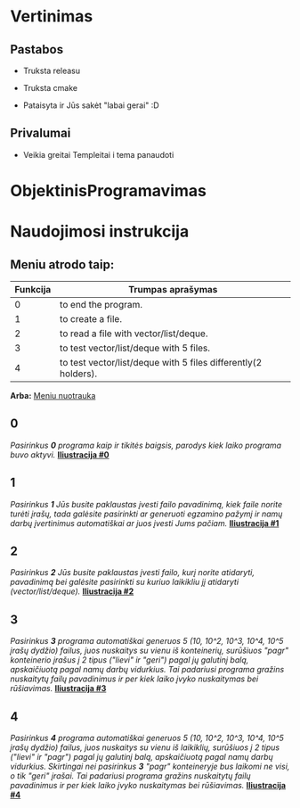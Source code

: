 # Vertinimas

## Pastabos

- Truksta releasu
- Truksta cmake 

- Pataisyta ir Jūs sakėt "labai gerai" :D

## Privalumai

- Veikia greitai
 Templeitai i tema panaudoti


# ObjektinisProgramavimas

# Naudojimosi instrukcija

## Meniu atrodo taip:

Funkcija | Trumpas aprašymas
------------ | -------------
0 | to end the program.
1 | to create a file.
2 | to read a file with vector/list/deque.  
3 | to test vector/list/deque with 5 files.
4 | to test vector/list/deque with 5 files differently(2 holders).

**Arba:** [Meniu nuotrauka](https://gyazo.com/9c2eff8231fa73817b48c713a1f55d1c)

## 0 

_Pasirinkus **0** programa kaip ir tikitės baigsis, parodys kiek laiko programa buvo aktyvi._
[**Iliustracija #0**](https://gyazo.com/092a6b2fd577d833bff496f68325c0ff)

## 1
_Pasirinkus **1** Jūs busite paklaustas įvesti failo pavadinimą, kiek faile norite turėti įrašų, tada galėsite pasirinkti ar generuoti egzamino pažymį ir namų darbų įvertinimus automatiškai ar juos įvesti Jums pačiam._
[**Iliustracija #1**](https://gyazo.com/0f9ab18b79c812de4335e95fd6494cab)

## 2
_Pasirinkus **2** Jūs busite paklaustas įvesti failo, kurį norite atidaryti, pavadinimą bei galėsite pasirinkti su kuriuo laikikliu jį atidaryti (vector/list/deque)._
[**Iliustracija #2**](https://gyazo.com/681e2257febd29db1154daa58b56ecb5)

## 3
_Pasirinkus **3** programa automatiškai generuos 5 (10, 10^2, 10^3, 10^4, 10^5 įrašų dydžio) failus, juos nuskaitys su vienu iš konteinerių, surūšiuos "pagr" konteinerio įrašus į 2 tipus ("lievi" ir "geri") pagal jų galutinį balą, apskaičiuotą pagal namų darbų vidurkius. Tai padariusi programa gražins nuskaitytų failų pavadinimus ir per kiek laiko įvyko nuskaitymas bei rūšiavimas._
[**Iliustracija #3**](https://gyazo.com/a7fe7bea97258ca5a3c0ed2d4074b370)

## 4
_Pasirinkus **4** programa automatiškai generuos 5 (10, 10^2, 10^3, 10^4, 10^5 įrašų dydžio) failus, juos nuskaitys su vienu iš laikiklių, surūšiuos į 2 tipus ("lievi" ir "pagr") pagal jų galutinį balą, apskaičiuotą pagal namų darbų vidurkius. Skirtingai nei pasirinkus **3** "pagr" konteineryje bus laikomi ne visi, o tik "geri" įrašai. Tai padariusi programa gražins nuskaitytų failų pavadinimus ir per kiek laiko įvyko nuskaitymas bei rūšiavimas._
[**Iliustracija #4**](https://gyazo.com/141621d4d6ed0852214b934ba4f99b6a)





